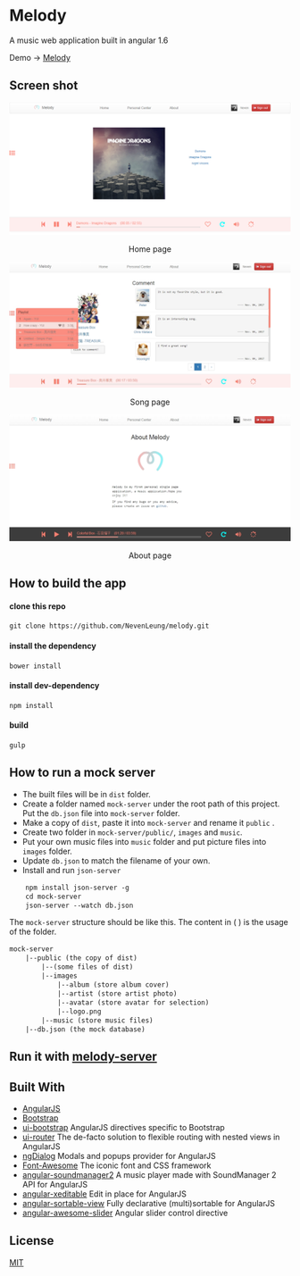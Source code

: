 # Melody

A music web application built in angular 1.6

Demo -> [Melody](https://nevenleung.github.io/melody/)

## Screen shot
![Home](https://github.com/NevenLeung/melody/blob/master//screen_shot/home.png)
<p align="center">Home page</p>

![Song](https://github.com/NevenLeung/melody/blob/master//screen_shot/song-info.jpg)
<p align="center">Song page</p>

![About](https://github.com/NevenLeung/melody/blob/master//screen_shot/about.jpg)
<p align="center">About page</p>

## How to build the app
#### clone this repo
    git clone https://github.com/NevenLeung/melody.git
    
#### install the dependency
    bower install
    
#### install dev-dependency
    npm install
    
#### build
    gulp
    
## How to run a mock server   
- The built files will be in `dist` folder.
- Create a folder named `mock-server` under the root path of this project. Put the `db.json` file into `mock-server` folder.
- Make a copy of `dist`, paste it into `mock-server` and rename it `public`  .
- Create two folder in `mock-server/public/`, `images` and `music`.
- Put your own music files into `music` folder and put picture files into `images` folder.
- Update `db.json` to match the filename of your own.
- Install and run `json-server`
```
    npm install json-server -g
    cd mock-server
    json-server --watch db.json 
```    

The `mock-server` structure should be like this. The content in ( ) is the usage of the folder.
```
mock-server    
    |--public (the copy of dist)
        |--(some files of dist)
        |--images
            |--album (store album cover)
            |--artist (store artist photo)
            |--avatar (store avatar for selection)
            |--logo.png  
        |--music (store music files) 
    |--db.json (the mock database)  
```
    

## Run it with [melody-server](https://github.com/NevenLeung/melody-server)

## Built With
- [AngularJS](https://github.com/angular/angular)  
 - [Bootstrap](https://github.com/twbs/bootstrap) 
 - [ui-bootstrap](https://github.com/angular-ui/bootstrap)  AngularJS directives specific to Bootstrap
 - [ui-router](https://github.com/angular-ui/ui-router)  The de-facto solution to flexible routing with nested views in AngularJS
 - [ngDialog](https://github.com/likeastore/ngDialog) Modals and popups provider for AngularJS
- [Font-Awesome](https://github.com/FortAwesome/Font-Awesome)  The iconic font and CSS framework
- [angular-soundmanager2](https://github.com/perminder-klair/angular-soundmanager2)  A music player made with SoundManager 2 API for AngularJS
- [angular-xeditable](https://github.com/vitalets/angular-xeditable)  Edit in place for AngularJS
- [angular-sortable-view](https://github.com/kamilkp/angular-sortable-view)  Fully declarative (multi)sortable for AngularJS
- [angular-awesome-slider](https://github.com/darul75/angular-awesome-slider)  Angular slider control directive

    
## License
[MIT](https://github.com/NevenLeung/melody/blob/master/LICENSE)

    
